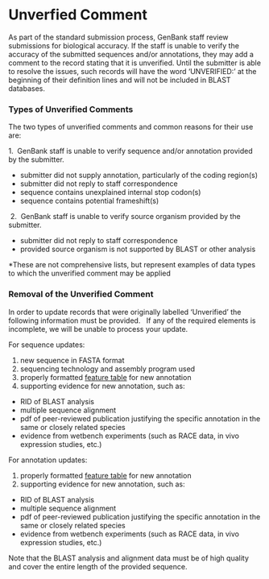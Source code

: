 
# Unverfied Comment

As part of the standard submission process, GenBank staff review submissions for biological accuracy. If the staff is unable to verify the accuracy of the submitted sequences and/or annotations, they may add a comment to the record stating that it is unverified. Until the submitter is able to resolve the issues, such records will have the word ‘UNVERIFIED:’ at the beginning of their definition lines and will not be included in BLAST databases. 

### Types of Unverified Comments

The two types of unverified comments and common reasons for their use are:

1.  GenBank staff is unable to verify sequence and/or annotation provided by the submitter.

*   submitter did not supply annotation, particularly of the coding region(s)
*   submitter did not reply to staff correspondence
*   sequence contains unexplained internal stop codon(s)
*   sequence contains potential frameshift(s)

 2.  GenBank staff is unable to verify source organism provided by the submitter.

*   submitter did not reply to staff correspondence
*   provided source organism is not supported by BLAST or other analysis

*These are not comprehensive lists, but represent examples of data types to which the unverified comment may be applied

### Removal of the Unverified Comment

In order to update records that were originally labelled ‘Unverified’ the following information must be provided.   If any of the required elements is incomplete, we will be unable to process your update.  

For sequence updates:

1.  new sequence in FASTA format
2.  sequencing technology and assembly program used
3.  properly formatted [feature table](/~/update#new_feats) for new annotation
4.  supporting evidence for new annotation, such as:

*   RID of BLAST analysis
*   multiple sequence alignment
*   pdf of peer-reviewed publication justifying the specific annotation in the same or closely related species
*   evidence from wetbench experiments (such as RACE data, in vivo expression studies, etc.)

For annotation updates:

1.  properly formatted [feature table](/~/update#new_feats) for new annotation
2.  supporting evidence for new annotation, such as:

*   RID of BLAST analysis
*   multiple sequence alignment
*   pdf of peer-reviewed publication justifying the specific annotation in the same or closely related species
*   evidence from wetbench experiments (such as RACE data, in vivo expression studies, etc.)

Note that the BLAST analysis and alignment data must be of high quality and cover the entire length of the provided sequence.





